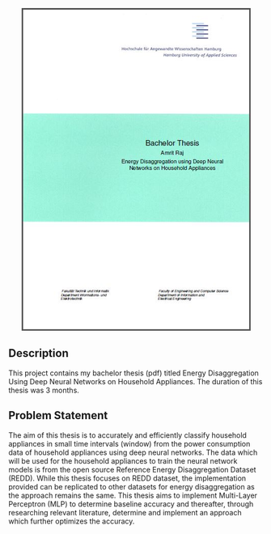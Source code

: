<p align="center">
  <img src="https://github.com/AmritRaj23/Energy-Disaggregation-Using-Deep-Neural-Networks-On-Household-Appliances/blob/master/Cover.JPG"/>
</p>

## Description 

This project contains my bachelor thesis (pdf) titled Energy Disaggregation Using Deep Neural Networks on Household Appliances. The duration of this thesis was 3 months. 

## Problem Statement 

The aim of this thesis is to accurately and efficiently classify household appliances in small
time intervals (window) from the power consumption data of household appliances using
deep neural networks. The data which will be used for the household appliances to train the
neural network models is from the open source Reference Energy Disaggregation Dataset
(REDD). While this thesis focuses on REDD dataset, the implementation provided can be
replicated to other datasets for energy disaggregation as the approach remains the same.
This thesis aims to implement Multi-Layer Perceptron (MLP) to determine baseline accuracy
and thereafter, through researching relevant literature, determine and implement an
approach which further optimizes the accuracy.
